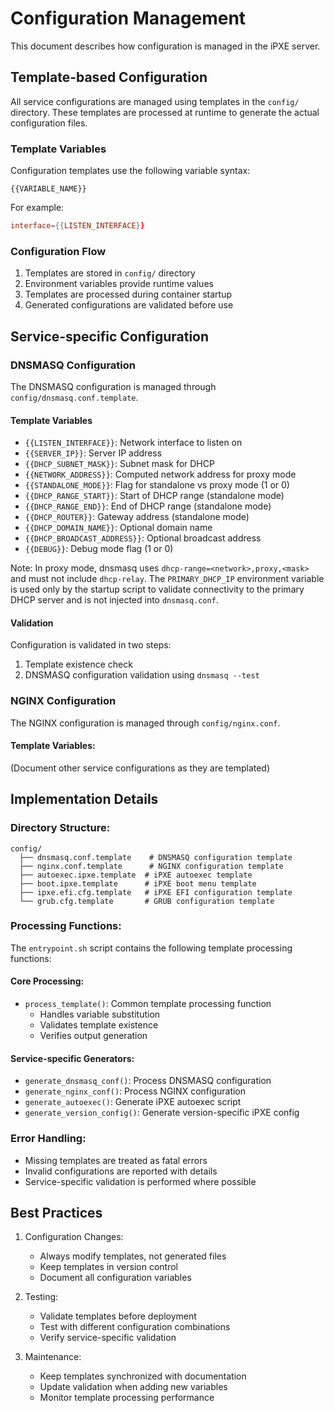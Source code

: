 # Configuration Management

This document describes how configuration is managed in the iPXE server.

## Template-based Configuration

All service configurations are managed using templates in the `config/` directory. These templates are processed at runtime to generate the actual configuration files.

### Template Variables

Configuration templates use the following variable syntax:
```
{{VARIABLE_NAME}}
```

For example:
```conf
interface={{LISTEN_INTERFACE}}
```

### Configuration Flow

1. Templates are stored in `config/` directory
2. Environment variables provide runtime values
3. Templates are processed during container startup
4. Generated configurations are validated before use

## Service-specific Configuration

### DNSMASQ Configuration

The DNSMASQ configuration is managed through `config/dnsmasq.conf.template`.

#### Template Variables
- `{{LISTEN_INTERFACE}}`: Network interface to listen on
- `{{SERVER_IP}}`: Server IP address
- `{{DHCP_SUBNET_MASK}}`: Subnet mask for DHCP
- `{{NETWORK_ADDRESS}}`: Computed network address for proxy mode
- `{{STANDALONE_MODE}}`: Flag for standalone vs proxy mode (1 or 0)
- `{{DHCP_RANGE_START}}`: Start of DHCP range (standalone mode)
- `{{DHCP_RANGE_END}}`: End of DHCP range (standalone mode)
- `{{DHCP_ROUTER}}`: Gateway address (standalone mode)
- `{{DHCP_DOMAIN_NAME}}`: Optional domain name
- `{{DHCP_BROADCAST_ADDRESS}}`: Optional broadcast address
- `{{DEBUG}}`: Debug mode flag (1 or 0)

Note: In proxy mode, dnsmasq uses `dhcp-range=<network>,proxy,<mask>` and must not include `dhcp-relay`. The `PRIMARY_DHCP_IP` environment variable is used only by the startup script to validate connectivity to the primary DHCP server and is not injected into `dnsmasq.conf`.

#### Validation
Configuration is validated in two steps:
1. Template existence check
2. DNSMASQ configuration validation using `dnsmasq --test`

### NGINX Configuration

The NGINX configuration is managed through `config/nginx.conf`.

#### Template Variables:
(Document other service configurations as they are templated)

## Implementation Details

### Directory Structure:
```
config/
  ├── dnsmasq.conf.template    # DNSMASQ configuration template
  ├── nginx.conf.template      # NGINX configuration template
  ├── autoexec.ipxe.template  # iPXE autoexec template
  ├── boot.ipxe.template      # iPXE boot menu template
  ├── ipxe.efi.cfg.template   # iPXE EFI configuration template
  └── grub.cfg.template       # GRUB configuration template
```

### Processing Functions:

The `entrypoint.sh` script contains the following template processing functions:

#### Core Processing:
- `process_template()`: Common template processing function
  * Handles variable substitution
  * Validates template existence
  * Verifies output generation

#### Service-specific Generators:
- `generate_dnsmasq_conf()`: Process DNSMASQ configuration
- `generate_nginx_conf()`: Process NGINX configuration
- `generate_autoexec()`: Generate iPXE autoexec script
- `generate_version_config()`: Generate version-specific iPXE config

### Error Handling:
- Missing templates are treated as fatal errors
- Invalid configurations are reported with details
- Service-specific validation is performed where possible

## Best Practices

1. Configuration Changes:
   - Always modify templates, not generated files
   - Keep templates in version control
   - Document all configuration variables

2. Testing:
   - Validate templates before deployment
   - Test with different configuration combinations
   - Verify service-specific validation

3. Maintenance:
   - Keep templates synchronized with documentation
   - Update validation when adding new variables
   - Monitor template processing performance
